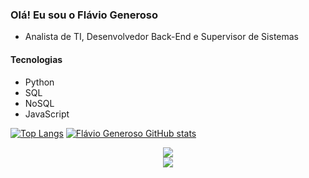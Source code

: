 ### Olá! Eu sou o Flávio Generoso

- Analista de TI, Desenvolvedor Back-End e Supervisor de Sistemas

#### Tecnologias
- Python
- SQL
- NoSQL
- JavaScript

[![Top Langs](https://github-readme-stats.vercel.app/api?username=GenerosoDEV&theme=algolia&show_icons=true)](https://github.com/GenerosoDEV)
[![Flávio Generoso GitHub stats](https://github-readme-stats.vercel.app/api/top-langs?username=GenerosoDEV&hide=&theme=algolia&show_icons=true)](https://github.com/GenerosoDEV)
<div align="center"> 
  <a href="https://www.linkedin.com/in/flaviogeneroso/" target="_blank"><img src="https://img.shields.io/badge/-LinkedIn-%230077B5?style=for-the-badge&logo=linkedin&logoColor=white" target="_blank"></a> <br>
  <a href="https://instagram.com/flaviogenerosoo" target="_blank"><img src="https://img.shields.io/badge/-Instagram-%23E4405F?style=for-the-badge&logo=instagram&logoColor=white" target="_blank"></a><br>

</div>
